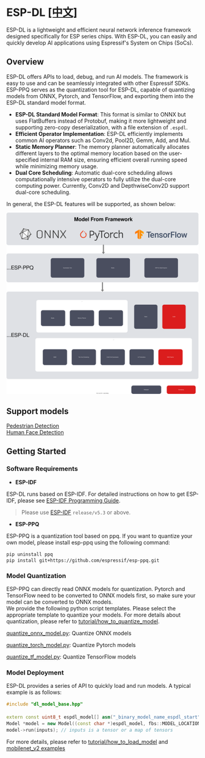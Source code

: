 # ESP-DL [[中文]](./README_cn.md)

ESP-DL is a lightweight and efficient neural network inference framework designed specifically for ESP series chips. With ESP-DL, you can easily and quickly develop AI applications using Espressif's System on Chips (SoCs).

## Overview

ESP-DL offers APIs to load, debug, and run AI models. The framework is easy to use and can be seamlessly integrated with other Espressif SDKs. ESP-PPQ serves as the quantization tool for ESP-DL, capable of quantizing models from ONNX, Pytorch, and TensorFlow, and exporting them into the ESP-DL standard model format.

- **ESP-DL Standard Model Format**: This format is similar to ONNX but uses FlatBuffers instead of Protobuf, making it more lightweight and supporting zero-copy deserialization, with a file extension of `.espdl`.
- **Efficient Operator Implementation**: ESP-DL efficiently implements common AI operators such as Conv2d, Pool2D, Gemm, Add, and Mul.
- **Static Memory Planner**: The memory planner automatically allocates different layers to the optimal memory location based on the user-specified internal RAM size, ensuring efficient overall running speed while minimizing memory usage.
- **Dual Core Scheduling**: Automatic dual-core scheduling allows computationally intensive operators to fully utilize the dual-core computing power. Currently, Conv2D and DepthwiseConv2D support dual-core scheduling.

In general, the ESP-DL features will be supported, as shown below:
<p align="center">
    <img width="%" src="./docs/_static/architecture_en.drawio.svg">
</p>

## Support models

[Pedestrian Detection](./models/pedestrian_detect/)   
[Human Face Detection](./models/human_face_detect/)

## Getting Started

### Software Requirements

- **ESP-IDF**  

ESP-DL runs based on ESP-IDF. For detailed instructions on how to get ESP-IDF, please see [ESP-IDF Programming Guide](https://idf.espressif.com).

> Please use [ESP-IDF](https://github.com/espressif/esp-idf) `release/v5.3` or above.


- **ESP-PPQ**

ESP-PPQ is a quantization tool based on ppq. If you want to quantize your own model, please install esp-ppq using the following command:
```
pip uninstall ppq
pip install git+https://github.com/espressif/esp-ppq.git
```

### Model Quantization

ESP-PPQ can directly read ONNX models for quantization. Pytorch and TensorFlow need to be converted to ONNX models first, so make sure your model can be converted to ONNX models.  
We provide the following python script templates. Please select the appropriate template to quantize your models. For more details about quantization, please refer to [tutorial/how_to_quantize_model](./tutorial/how_to_quantize_model_en.md).  

[quantize_onnx_model.py](./tools/quantization/quantize_onnx_model.py): Quantize ONNX models

[quantize_torch_model.py](./tools/quantization/quantize_torch_model.py): Quantize Pytorch models

[quantize_tf_model.py](./tools/quantization/quantize_tf_model.py): Quantize TensorFlow models


### Model Deployment
ESP-DL provides a series of API to quickly load and run models.  A typical example is as follows:


```cpp
#include "dl_model_base.hpp"

extern const uint8_t espdl_model[] asm("_binary_model_name_espdl_start");
Model *model = new Model((const char *)espdl_model, fbs::MODEL_LOCATION_IN_FLASH_RODATA);
model->run(inputs); // inputs is a tensor or a map of tensors
```

For more details, please refer to [tutorial/how_to_load_model](./tutorial/how_to_load_model_en.md) and [mobilenet_v2 examples](./examples/mobilenet_v2/)